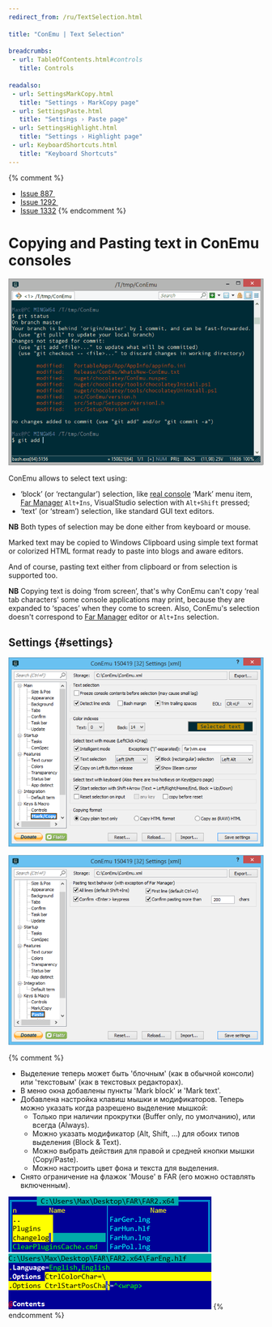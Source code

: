 ```yaml
---
redirect_from: /ru/TextSelection.html

title: "ConEmu | Text Selection"

breadcrumbs:
 - url: TableOfContents.html#controls
   title: Controls

readalso:
 - url: SettingsMarkCopy.html
   title: "Settings › MarkCopy page"
 - url: SettingsPaste.html
   title: "Settings › Paste page"
 - url: SettingsHighlight.html
   title: "Settings › Highlight page"
 - url: KeyboardShortcuts.html
   title: "Keyboard Shortcuts"
---
```


{% comment %}
* <a title="Selection problem" class=closed_ref href="http://github.com/Maximus5/conemu-old-issues/issues/887">Issue 887&nbsp;</a>
* <a title="Selection problem" class=closed_ref href="http://github.com/Maximus5/conemu-old-issues/issues/1292">Issue 1292&nbsp;</a>
* <a title="Can I use Ctrl+Shift+Arrow to select and delete text?"  href="http://github.com/Maximus5/conemu-old-issues/issues/1332">Issue 1332</a>
{% endcomment %}

# Copying and Pasting text in ConEmu consoles

![ConEmu: Selecting and pasting using mouse](/img/ConEmuCopyPaste.gif)

ConEmu allows to select text using:

* ‘block’ (or ‘rectangular’) selection, like [real console](RealConsole.html) ‘Mark’ menu item,
  [Far Manager](FarManager.html) `Alt+Ins`, VisualStudio selection with `Alt+Shift` pressed;
* ‘text’ (or ‘stream’) selection, like standard GUI text editors.

**NB** Both types of selection may be done either from keyboard or mouse.

Marked text may be copied to Windows Clipboard using simple text format
or colorized HTML format ready to paste into blogs and aware editors.

And of course, pasting text either from clipboard or from selection
is supported too.

**NB** Copying text is doing ‘from screen’, that's why ConEmu can't
copy ‘real tab characters’ some console applications may print,
because they are expanded to ‘spaces’ when they come to screen.
Also, ConEmu's selection doesn't correspond to
[Far Manager](FarManager.html) editor or `Alt+Ins` selection.



## Settings  {#settings}

![ConEmu: Text selection and copy settings](/img/Settings-MarkCopy.png)

![ConEmu: text paste settings](/img/Settings-Paste.png)


{% comment %}
* Выделение теперь может быть 'блочным' (как в обычной консоли) или 'текстовым' (как в текстовых редакторах).
* В меню окна добавлены пункты 'Mark block' и 'Mark text'.
* Добавлена настройка клавиш мышки и модификаторов. Теперь можно указать когда разрешено выделение мышкой:
  * Только при наличии прокрутки (Buffer only, по умолчанию), или всегда (Always).
  * Можно указать модификатор (Alt, Shift, ...) для обоих типов выделения (Block & Text).
  * Можно выбрать действия для правой и средней кнопки мышки (Copy/Paste).
  * Можно настроить цвет фона и текста для выделения.
* Снято ограничение на флажок 'Mouse' в FAR (его можно оставлять включенным).
<img src="../img/ConEmuBlockSelection.png" title="ConEmu Block selection (like real console)">
<img src="/img/ConEmuTextSelection.png" title="ConEmu Text selection (like text editors)">
{% endcomment %}
